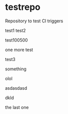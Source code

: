 # testrepo
Repository to test CI triggers

test1
test2


test100500

one more test


test3

something

olol

asdasdasd

dkld

the last one
